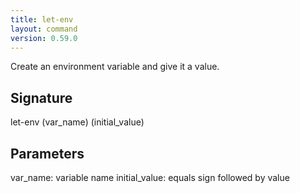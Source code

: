 ```yaml
---
title: let-env
layout: command
version: 0.59.0
---
```


Create an environment variable and give it a value.

## Signature

let-env (var_name) (initial_value)

## Parameters

  var_name: variable name
  initial_value: equals sign followed by value

